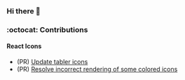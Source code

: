 ### Hi there 👋

### :octocat: Contributions

  #### React Icons
- (PR) [Update tabler icons](https://github.com/react-icons/react-icons/pull/811)
- (PR) [Resolve incorrect rendering of some colored icons](https://github.com/react-icons/react-icons/pull/830)


